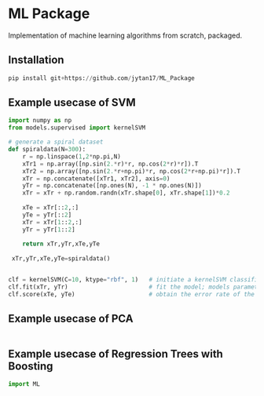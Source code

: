 # ML Package
Implementation of machine learning algorithms from scratch, packaged.

## Installation
```python
pip install git+https://github.com/jytan17/ML_Package
```

## Example usecase of SVM
```python
import numpy as np
from models.supervised import kernelSVM

# generate a spiral dataset
def spiraldata(N=300):
    r = np.linspace(1,2*np.pi,N)
    xTr1 = np.array([np.sin(2.*r)*r, np.cos(2*r)*r]).T
    xTr2 = np.array([np.sin(2.*r+np.pi)*r, np.cos(2*r+np.pi)*r]).T
    xTr = np.concatenate([xTr1, xTr2], axis=0)
    yTr = np.concatenate([np.ones(N), -1 * np.ones(N)])
    xTr = xTr + np.random.randn(xTr.shape[0], xTr.shape[1])*0.2
    
    xTe = xTr[::2,:]
    yTe = yTr[::2]
    xTr = xTr[1::2,:]
    yTr = yTr[1::2]
    
    return xTr,yTr,xTe,yTe
    
 xTr,yTr,xTe,yTe=spiraldata()


clf = kernelSVM(C=10, ktype="rbf", 1)   # initiate a kernelSVM classifier
clf.fit(xTr, yTr)                       # fit the model; models parameters can be obtained with clf.coef_ and clf.intercept_
clf.score(xTe, yTe)                     # obtain the error rate of the model on dataset xTe, yTe
```

## Example usecase of PCA

```python


```


## Example usecase of Regression Trees with Boosting

```python
import ML

```
